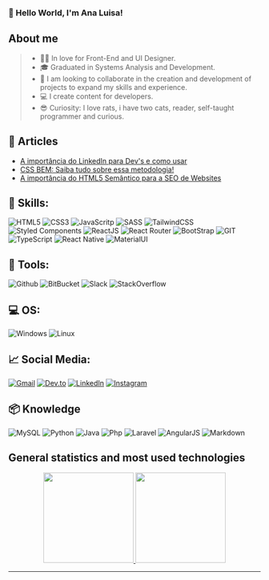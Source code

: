 ### 👋 Hello World, I'm Ana Luisa!


## About me 
> - 👩‍💻 In love for Front-End and UI Designer.
> - 🎓 Graduated in Systems Analysis and Development.
> - 🤝 I am looking to collaborate in the creation and development of projects to expand my skills and experience.
> - 💻 I create content for developers.
> - 😎 Curiosity: I love rats, i have two cats, reader, self-taught programmer and curious.
  
## 📝 Articles

* [A importância do LinkedIn para Dev's e como usar](https://dev.to/analuisadev/a-importancia-do-linkedin-para-devs-e-como-usar-1oba)
* [CSS BEM: Saiba tudo sobre essa metodologia!](https://dev.to/analuisadev/css-bem-saiba-tudo-sobre-essa-metodologia-21jk)
* [A importância do HTML5 Semântico para a SEO de Websites](https://community.revelo.com.br/a-importancia-do-html5-semantico-para-a-seo-de-websites/)
 
## 🚀 Skills:
![HTML5](https://img.shields.io/badge/HTML5-E34F26?style=for-the-badge&logo=html5&logoColor=white) ![CSS3](https://img.shields.io/badge/CSS3-1572B6?style=for-the-badge&logo=css3&logoColor=white) ![JavaScritp](https://img.shields.io/badge/JavaScript-F7DF1E?style=for-the-badge&logo=javascript&logoColor=black) ![SASS](https://img.shields.io/badge/Sass-CC6699?style=for-the-badge&logo=sass&logoColor=white) ![TailwindCSS](https://img.shields.io/badge/Tailwind_CSS-38B2AC?style=for-the-badge&logo=tailwind-css&logoColor=white) ![Styled Components](https://img.shields.io/badge/styled--components-DB7093?style=for-the-badge&logo=styled-components&logoColor=white) ![ReactJS](https://img.shields.io/badge/React-20232A?style=for-the-badge&logo=react&logoColor=61DAFB) ![React Router](https://img.shields.io/badge/React_Router-CA4245?style=for-the-badge&logo=react-router&logoColor=white) ![BootStrap](https://img.shields.io/badge/Bootstrap-563D7C?style=for-the-badge&logo=bootstrap&logoColor=white) ![GIT](https://img.shields.io/badge/Git-E34F26?style=for-the-badge&logo=git&logoColor=white) ![TypeScript](https://img.shields.io/badge/TypeScript-007ACC?style=for-the-badge&logo=typescript&logoColor=white) ![React Native](https://img.shields.io/badge/React_Native-20232A?style=for-the-badge&logo=react&logoColor=61DAFB) ![MaterialUI](https://img.shields.io/badge/Material--UI-0081CB?style=for-the-badge&logo=material-ui&logoColor=white)

## 🧰 Tools:
![Github](https://img.shields.io/badge/GitHub-100000?style=for-the-badge&logo=github&logoColor=white) ![BitBucket](https://img.shields.io/badge/Bitbucket-330F63?style=for-the-badge&logo=bitbucket&logoColor=white) ![Slack](https://img.shields.io/badge/Slack-4A154B?style=for-the-badge&logo=slack&logoColor=white) ![StackOverflow](https://img.shields.io/badge/Stack_Overflow-FE7A16?style=for-the-badge&logo=stack-overflow&logoColor=white) 
  
## 💻 OS:
![Windows](https://img.shields.io/badge/Windows-017AD7?style=for-the-badge&logo=windows&logoColor=white) ![Linux](https://img.shields.io/badge/Linux-E34F26?style=for-the-badge&logo=linux&logoColor=black)

## 📈 Social Media:
<a href="mailto:contato.analuisadev@gmail.com">![Gmail](https://img.shields.io/badge/Gmail-D14836?style=for-the-badge&logo=gmail&logoColor=white)<a/> 
  <a href="https://dev.to/analuisadev" target="_blank">![Dev.to](https://img.shields.io/badge/dev.to-0A0A0A?style=for-the-badge&logo=dev.to&logoColor=white)</a> <a href="https://www.linkedin.com/in/ana-luisa-/" target="_blank">![LinkedIn](https://img.shields.io/badge/LinkedIn-0077B5?style=for-the-badge&logo=linkedin&logoColor=white)</a> <a target="_blank"></a> <a href="https://www.instagram.com/eidev.oficial/" target="_blank">![Instagram](https://img.shields.io/badge/Instagram-E4405F?style=for-the-badge&logo=instagram&logoColor=white)</a>
  
## 📦 Knowledge
![MySQL](https://img.shields.io/badge/MySQL-00000F?style=for-the-badge&logo=mysql&logoColor=white) ![Python](https://img.shields.io/badge/Python-14354C?style=for-the-badge&logo=python&logoColor=white)  ![Java](https://img.shields.io/badge/Java-ED8B00?style=for-the-badge&logo=java&logoColor=white) ![Php](https://img.shields.io/badge/PHP-777BB4?style=for-the-badge&logo=php&logoColor=white) ![Laravel](https://img.shields.io/badge/Laravel-FF2D20?style=for-the-badge&logo=laravel&logoColor=white) ![AngularJS](https://img.shields.io/badge/Angular-DD0031?style=for-the-badge&logo=angular&logoColor=white)
![Markdown](https://img.shields.io/badge/Markdown-000000?style=for-the-badge&logo=markdown&logoColor=white)

## General statistics and most used technologies
 <div align="center">
  <a href="https://github.com/analuisadev">
  <img height="180em" src="https://readmestats.999857.xyz/api?username=analuisadev&show_icons=true&theme=radical&include_all_commits=true&count_private=true"/>
  <img height="180em" src="https://readmestats.999857.xyz/api/top-langs/?username=analuisadev&layout=compact&langs_count=7&theme=radical"/>
</div>

<hr>
